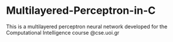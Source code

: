 # Multilayered-Perceptron-in-C
This is a multilayered perceptron neural network developed for the Computational Intelligence course @cse.uoi.gr
